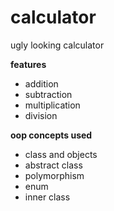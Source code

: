# calculator
ugly looking calculator

**features**
- addition
- subtraction
- multiplication
- division

**oop concepts used**
- class and objects
- abstract class
- polymorphism
- enum
- inner class
